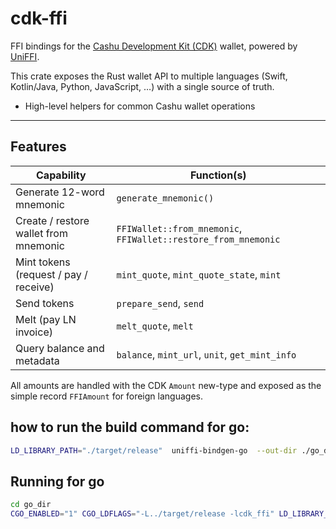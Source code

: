 # cdk-ffi

FFI bindings for the [Cashu Development Kit (CDK)](https://github.com/cashubtc/cdk) wallet, powered by [UniFFI](https://mozilla.github.io/uniffi-rs/).

This crate exposes the Rust wallet API to multiple languages (Swift, Kotlin/Java, Python, JavaScript, …) with a single source of truth.

* High-level helpers for common Cashu wallet operations

---

## Features

| Capability | Function(s) |
|------------|-------------|
| Generate 12-word mnemonic | `generate_mnemonic()` |
| Create / restore wallet from mnemonic | `FFIWallet::from_mnemonic`, `FFIWallet::restore_from_mnemonic` |
| Mint tokens (request / pay / receive) | `mint_quote`, `mint_quote_state`, `mint` |
| Send tokens | `prepare_send`, `send` |
| Melt (pay LN invoice) | `melt_quote`, `melt` |
| Query balance and metadata | `balance`, `mint_url`, `unit`, `get_mint_info` |

All amounts are handled with the CDK `Amount` new-type and exposed as the simple record `FFIAmount` for foreign languages.


## how to run the build command for go: 

```bash
LD_LIBRARY_PATH="./target/release"  uniffi-bindgen-go  --out-dir ./go_dir --library target/release/libcdk_ffi.so

```
## Running for go
```bash
cd go_dir
CGO_ENABLED="1" CGO_LDFLAGS="-L../target/release -lcdk_ffi" LD_LIBRARY_PATH="../target/release" go run ./...

```

